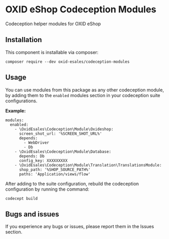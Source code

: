 # OXID eShop Codeception Modules

Codeception helper modules for OXID eShop

## Installation
  
This component is installable via composer:

```
composer require --dev oxid-esales/codeception-modules
```

## Usage
  
You can use modules from this package as any other codeception module, 
by adding them to the ``enabled`` modules section in your codeception 
suite configurations.
  
**Example:**
  
```
modules:
  enabled:
    - \OxidEsales\Codeception\Module\Oxideshop:
      screen_shot_url: '%SCREEN_SHOT_URL%'
      depends:
        - WebDriver
        - Db
    - \OxidEsales\Codeception\Module\Database:
      depends: Db
      config_key: XXXXXXXXX
    - \OxidEsales\Codeception\Module\Translation\TranslationsModule:
      shop_path: '%SHOP_SOURCE_PATH%'
      paths: 'Application/views/flow'
```

After adding to the suite configuration, rebuild the codeception 
configuration by running the command:

```
codecept build
```

## Bugs and issues

If you experience any bugs or issues, please report them in 
the Issues section.
